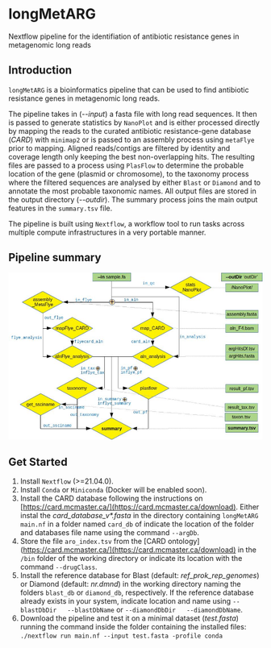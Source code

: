 # longMetARG
Nextflow pipeline for the identifiation of antibiotic resistance genes in metagenomic long reads

## Introduction

``longMetARG`` is a bioinformatics pipeline that can be used to find antibiotic resistance genes in metagenomic long reads. 

The pipeline takes in (*--input*) a fasta file with long read sequences. It then is passed to generate statistics by ``NanoPlot`` and is either processed directly by mapping the reads to the curated antibiotic resistance-gene database (*CARD*) with ```minimap2``` or is passed to an assembly process using ```metaFlye``` prior to mapping. Aligned reads/contigs are filtered by identity and coverage length only keeping the best non-overlapping hits. The resulting files are passed to a process using ```PlasFlow``` to determine the probable location of the gene (plasmid or chromosome), to the taxonomy process where the filtered sequences are analysed by either ```Blast``` or ```Diamond``` and to annotate the most probable taxonomic names. All output files are stored in the output directory (*--outdir*). The summary process joins the main output features in the ```summary.tsv``` file.

The pipeline is built using ```Nextflow```, a workflow tool to run tasks across multiple compute infrastructures in a very portable manner.

## Pipeline summary

![Flowchart of longMetARG pipeline processes](nf_longMetARG_flowchrt.jpg "Flowchart of longMetARG pipeline processes")

## Get Started

1. Install ```Nextflow``` (>=21.04.0).
2. Install ```Conda``` or ```Miniconda``` (Docker will be enabled soon).
3. Install the CARD database following the instructions on [https://card.mcmaster.ca/](https://card.mcmaster.ca/download). Either instal the *card_database_v\*.fasta* in the directory containing ```longMetARG main.nf``` in a folder named ```card_db``` of indicate the location of the folder and databases file name using the command ```--argDb```.
4. Store the file ```aro_index.tsv``` from the [CARD ontology](https://card.mcmaster.ca/](https://card.mcmaster.ca/download) in the ```/bin``` folder of the working directory or indicate its location with the command ```--drugClass```.
5. Install the reference database for Blast (default: *ref_prok_rep_genomes*) or Diamond (default: *nr.dmnd*) in the working directory naming the folders ```blast_db``` or ```diamond_db```, respectively. If the reference database already exists in your system, indicate location and name using ```--blastDbDir   --blastDbName``` or ```--diamondDbDir   --diamondDbName```.
6. Download the pipeline and test it on a minimal dataset (*test.fasta*) running the command inside the folder containing the installed files:
 ```./nextflow run main.nf --input test.fasta -profile conda```
